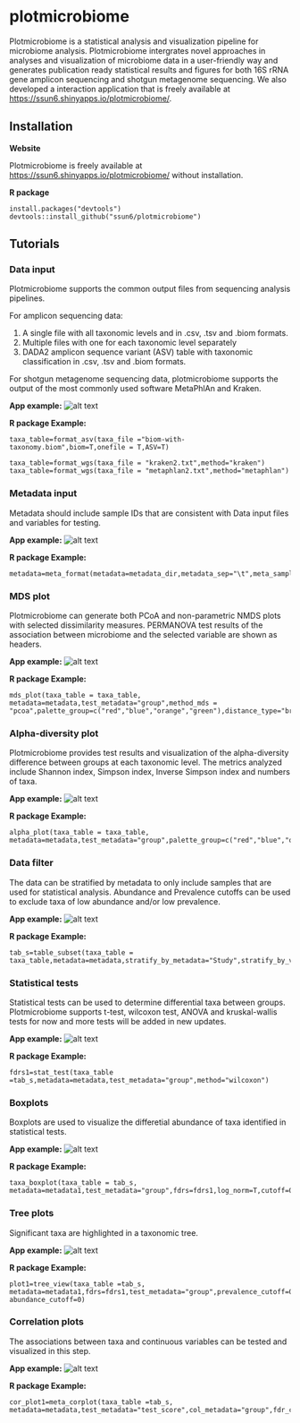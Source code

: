 # plotmicrobiome
Plotmicrobiome is a statistical analysis and visualization pipeline for microbiome analysis. Plotmicrobiome intergrates novel approaches in analyses and visualization of microbiome data in a user-friendly way and generates publication ready statistical results and figures for both 16S rRNA gene amplicon sequencing and shotgun metagenome sequencing. We also developed a interaction application that is freely available at https://ssun6.shinyapps.io/plotmicrobiome/. 

## Installation

**Website**

Plotmicrobiome is freely available at https://ssun6.shinyapps.io/plotmicrobiome/ without installation. 

**R package**
```
install.packages("devtools")
devtools::install_github("ssun6/plotmicrobiome")
```


## Tutorials
### Data input
Plotmicrobiome supports the common output files from sequencing analysis pipelines.

For amplicon sequencing data:
1. A single file with all taxonomic levels and in .csv, .tsv and .biom formats.
2. Multiple files with one for each taxonomic level separately
3. DADA2 amplicon sequence variant (ASV) table with taxonomic classification in .csv, .tsv and .biom formats.

For shotgun metagenome sequencing data, plotmicrobiome supports the output of the most commonly used
software MetaPhlAn and Kraken. 

**App example:**
![alt text](https://github.com/ssun6/plotmicrobiome/blob/main/pics/datainput.png)

**R package Example:**
```
taxa_table=format_asv(taxa_file ="biom-with-taxonomy.biom",biom=T,onefile = T,ASV=T)
```

```
taxa_table=format_wgs(taxa_file = "kraken2.txt",method="kraken")
taxa_table=format_wgs(taxa_file = "metaphlan2.txt",method="metaphlan")
```


### Metadata input
Metadata should include sample IDs that are consistent with Data input files and variables for testing.

**App example:**
![alt text](https://github.com/ssun6/plotmicrobiome/blob/main/pics/metadata_input.png)

**R package Example:**
```
metadata=meta_format(metadata=metadata_dir,metadata_sep="\t",meta_sample_name_col=1)
```


### MDS plot
Plotmicrobiome can generate both PCoA and non-parametric NMDS plots with selected dissimilarity measures.
PERMANOVA test results of the association between microbiome and the selected variable are shown as headers. 

**App example:**
![alt text](https://github.com/ssun6/plotmicrobiome/blob/main/pics/mds_plots.png)

**R package Example:**
```
mds_plot(taxa_table = taxa_table, metadata=metadata,test_metadata="group",method_mds = "pcoa",palette_group=c("red","blue","orange","green"),distance_type="bray")

```


### Alpha-diversity plot
Plotmicrobiome provides test results and visualization of the alpha-diversity difference between groups at each taxonomic level.
The metrics analyzed include Shannon index, Simpson index, Inverse Simpson index and numbers of taxa. 

**App example:**
![alt text](https://github.com/ssun6/plotmicrobiome/blob/main/pics/alphaplots.png)

**R package Example:**
```
alpha_plot(taxa_table = taxa_table, metadata=metadata,test_metadata="group",palette_group=c("red","blue","orange","green"))
```


### Data filter
The data can be stratified by metadata to only include samples that are used for statistical analysis. 
Abundance and Prevalence cutoffs can be used to exclude taxa of low abundance and/or low prevalence.

**App example:**
![alt text](https://github.com/ssun6/plotmicrobiome/blob/main/pics/datafilter.png)

**R package Example:**
```
tab_s=table_subset(taxa_table = taxa_table,metadata=metadata,stratify_by_metadata="Study",stratify_by_value="Sugar")
```


### Statistical tests
Statistical tests can be used to determine differential taxa between groups. 
Plotmicrobiome supports t-test, wilcoxon test, ANOVA and kruskal-wallis tests for now and more tests will be added in new updates.

**App example:**
![alt text](https://github.com/ssun6/plotmicrobiome/blob/main/pics/stats_test.png)

**R package Example:**
```
fdrs1=stat_test(taxa_table =tab_s,metadata=metadata,test_metadata="group",method="wilcoxon")
```


### Boxplots
Boxplots are used to visualize the differetial abundance of taxa identified in statistical tests.

**App example:**
![alt text](https://github.com/ssun6/plotmicrobiome/blob/main/pics/boxplots.png)

**R package Example:**
```
taxa_boxplot(taxa_table = tab_s, metadata=metadata1,test_metadata="group",fdrs=fdrs1,log_norm=T,cutoff=0.01,palette_group=c("red","blue","orange","green"))
```


### Tree plots
Significant taxa are highlighted in a taxonomic tree.

**App example:**
![alt text](https://github.com/ssun6/plotmicrobiome/blob/main/pics/treeplots.png)

**R package Example:**
```
plot1=tree_view(taxa_table =tab_s, metadata=metadata1,fdrs=fdrs1,test_metadata="group",prevalence_cutoff=0.1, abundance_cutoff=0)
```


### Correlation plots
The associations between taxa and continuous variables can be tested and visualized in this step.

**App example:**
![alt text](https://github.com/ssun6/plotmicrobiome/blob/main/pics/corplots.png)


**R package Example:**
```
cor_plot1=meta_corplot(taxa_table =tab_s, metadata=metadata,test_metadata="test_score",col_metadata="group",fdr_cutoff=0.1)
```